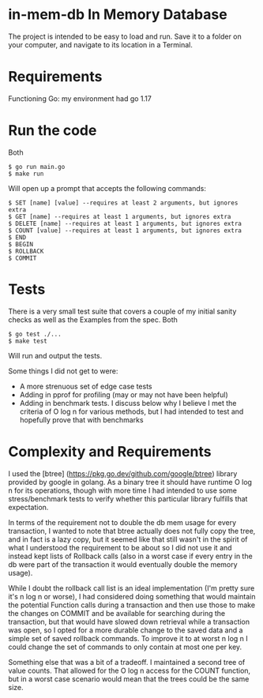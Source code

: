 # in-mem-db In Memory Database
The project is intended to be easy to load and run. Save it to a folder on your computer, and navigate to its location in a Terminal.

# Requirements
Functioning Go: my environment had go 1.17

# Run the code
Both
```
$ go run main.go
$ make run
```
Will open up a prompt that accepts the following commands:
```
$ SET [name] [value] --requires at least 2 arguments, but ignores extra
$ GET [name] --requires at least 1 arguments, but ignores extra
$ DELETE [name] --requires at least 1 arguments, but ignores extra
$ COUNT [value] --requires at least 1 arguments, but ignores extra
$ END
$ BEGIN
$ ROLLBACK
$ COMMIT
```

# Tests
There is a very small test suite that covers a couple of my initial sanity checks as well as the Examples from the spec. Both
```
$ go test ./...
$ make test
```
Will run and output the tests.

Some things I did not get to were:
* A more strenuous set of edge case tests
* Adding in pprof for profiling (may or may not have been helpful)
* Adding in benchmark tests. I discuss below why I believe I met the criteria of O log n for various methods, but I had intended to test and hopefully prove that with benchmarks

# Complexity and Requirements
I used the [btree] (https://pkg.go.dev/github.com/google/btree) library provided by google in golang. As a binary tree it should have runtime O log n for its operations, though with more time I had intended to use some stress/benchmark tests to verify whether this particular library fulfills that expectation.

In terms of the requirement not to double the db mem usage for every transaction, I wanted to note that btree actually does not fully copy the tree, and in fact is a lazy copy, but it seemed like that still wasn't in the spirit of what I understood the requirement to be about so I did not use it and instead kept lists of Rollback calls (also in a worst case if every entry in the db were part of the transaction it would eventually double the memory usage).

While I doubt the rollback call list is an ideal implementation (I'm pretty sure it's n log n or worse), I had considered doing something that would maintain the potential Function calls during a transaction and then use those to make the changes on COMMIT and be available for searching during the transaction, but that would have slowed down retrieval while a transaction was open, so I opted for a more durable change to the saved data and a simple set of saved rollback commands. To improve it to at worst n log n I could change the set of commands to only contain at most one per key.

Something else that was a bit of a tradeoff. I maintained a second tree of value counts. That allowed for the O log n access for the COUNT function, but in a worst case scenario would mean that the trees could be the same size.